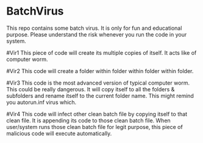 # BatchVirus
This repo contains some batch virus. It is only for fun and educational purpose. Please understand the risk whenever you run the code in your system.


#Vir1
This piece of code will create its multiple copies of itself. It acts like of computer worm.

#Vir2
This code will create a folder within folder within folder within folder.

#Vir3
This code is the most advanced version of typical computer worm. This could be really dangerous. It will copy itself to all the folders & subfolders and rename itself to the current folder name. This might remind you autorun.inf virus which.

#Vir4
This code will infect other clean batch file by copying itself to that clean file. It is appending its code to those clean batch file. When user/system runs those clean batch file for legit purpose, this piece of malicious code will execute automatically.

